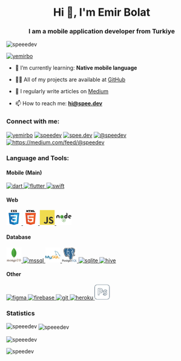 <h1 align="center">Hi 👋, I'm Emir Bolat</h1>
<h3 align="center">I am a mobile application developer from Turkiye</h3>

<p align="left"> <img src="https://komarev.com/ghpvc/?username=speeedev&label=Profile%20views&color=0e75b6&style=flat" alt="speeedev" /> </p>

<p align="left"> <a href="https://twitter.com/yemirbo" target="blank"><img src="https://img.shields.io/twitter/follow/yemirbo?logo=twitter&style=for-the-badge" alt="yemirbo" /></a> </p>

- 🌱 I’m currently learning: **Native mobile language**

- 👨‍💻 All of my projects are available at [GitHub](https://github.com/speeedev?tab=repositories)

- 📝 I regularly write articles on [Medium](https://medium.com/@speedev)

- 📫 How to reach me: **hi@spee.dev**

<h3 align="left">Connect with me:</h3>
<p align="left">
<a href="https://twitter.com/yemirbo" target="_blank"><img align="center" src="https://raw.githubusercontent.com/rahuldkjain/github-profile-readme-generator/master/src/images/icons/Social/twitter.svg" alt="yemirbo" height="30" width="40" /></a>
<a href="https://linkedin.com/in/speedev" target="_blank"><img align="center" src="https://raw.githubusercontent.com/rahuldkjain/github-profile-readme-generator/master/src/images/icons/Social/linked-in-alt.svg" alt="speedev" height="30" width="40" /></a>
<a href="https://instagram.com/spee.dev" target="_blank"><img align="center" src="https://raw.githubusercontent.com/rahuldkjain/github-profile-readme-generator/master/src/images/icons/Social/instagram.svg" alt="spee.dev" height="30" width="40" /></a>
<a href="https://medium.com/@speedev" target="_blank"><img align="center" src="https://raw.githubusercontent.com/rahuldkjain/github-profile-readme-generator/master/src/images/icons/Social/medium.svg" alt="@speedev" height="30" width="40" /></a>
<a href="https://medium.com/feed/@speedev" target="_blank"><img align="center" src="https://raw.githubusercontent.com/rahuldkjain/github-profile-readme-generator/master/src/images/icons/Social/rss.svg" alt="https://medium.com/feed/@speedev" height="30" width="40" /></a>
</p>

<h3 align="left">Language and Tools:</h3>

<h4 align="left">Mobile (Main)</h4>
<p align="left">
  <a href="https://dart.dev" target="_blank" rel="noreferrer">
    <img src="https://www.vectorlogo.zone/logos/dartlang/dartlang-icon.svg" alt="dart" width="40" height="40"/>
  </a>
  <a href="https://flutter.dev" target="_blank" rel="noreferrer">
    <img src="https://www.vectorlogo.zone/logos/flutterio/flutterio-icon.svg" alt="flutter" width="40" height="40"/>
  </a>
  <a href="https://www.apple.com/tr/swift/" target="_blank" rel="noreferrer">
    <img src="https://seeklogo.com/images/S/swift-logo-F41F53A22D-seeklogo.com.png" alt="swift" width="40" height="40"/>
  </a>
</p>

<h4 align="left">Web</h4>
<p align="left"> 
  <a href="https://www.w3schools.com/css/" target="_blank" rel="noreferrer">
    <img src="https://raw.githubusercontent.com/devicons/devicon/master/icons/css3/css3-original-wordmark.svg" alt="css3" width="40" height="40"/>
  </a>
  <a href="https://www.w3.org/html/" target="_blank" rel="noreferrer">
    <img src="https://raw.githubusercontent.com/devicons/devicon/master/icons/html5/html5-original-wordmark.svg" alt="html5" width="40" height="40"/>
  </a>
  <a href="https://developer.mozilla.org/en-US/docs/Web/JavaScript" target="_blank" rel="noreferrer">
    <img src="https://raw.githubusercontent.com/devicons/devicon/master/icons/javascript/javascript-original.svg" alt="javascript" width="40" height="40"/>
  </a>
  <a href="https://nodejs.org" target="_blank" rel="noreferrer">
    <img src="https://raw.githubusercontent.com/devicons/devicon/master/icons/nodejs/nodejs-original-wordmark.svg" alt="nodejs" width="40" height="40"/>
  </a>
</p>



<h4 align="left">Database</h4>
<p align="left">
  <a href="https://www.mongodb.com/" target="_blank" rel="noreferrer">
    <img src="https://raw.githubusercontent.com/devicons/devicon/master/icons/mongodb/mongodb-original-wordmark.svg" alt="mongodb" width="40" height="40"/>
  </a>
  <a href="https://www.microsoft.com/en-us/sql-server" target="_blank" rel="noreferrer">
    <img src="https://www.svgrepo.com/show/303229/microsoft-sql-server-logo.svg" alt="mssql" width="40" height="40"/>
  </a>
  <a href="https://www.mysql.com/" target="_blank" rel="noreferrer">
    <img src="https://raw.githubusercontent.com/devicons/devicon/master/icons/mysql/mysql-original-wordmark.svg" alt="mysql" width="40" height="40"/>
  </a>
  <a href="https://www.postgresql.org" target="_blank" rel="noreferrer">
    <img src="https://raw.githubusercontent.com/devicons/devicon/master/icons/postgresql/postgresql-original-wordmark.svg" alt="postgresql" width="40" height="40"/>
  </a>
  <a href="https://www.sqlite.org/" target="_blank" rel="noreferrer">
    <img src="https://www.vectorlogo.zone/logos/sqlite/sqlite-icon.svg" alt="sqlite" width="40" height="40"/>
  </a>
  <a href="https://hive.apache.org/" target="_blank" rel="noreferrer">
    <img src="https://www.vectorlogo.zone/logos/apache_hive/apache_hive-icon.svg" alt="hive" width="40" height="40"/>
  </a>
</p>

<h4 align="left">Other</h4>
<p align="left">
  <a href="https://www.figma.com/" target="_blank" rel="noreferrer">
    <img src="https://www.vectorlogo.zone/logos/figma/figma-icon.svg" alt="figma" width="40" height="40"/>
  </a>
  <a href="https://firebase.google.com/" target="_blank" rel="noreferrer">
    <img src="https://www.vectorlogo.zone/logos/firebase/firebase-icon.svg" alt="firebase" width="40" height="40"/>
  </a>
  <a href="https://git-scm.com/" target="_blank" rel="noreferrer">
    <img src="https://www.vectorlogo.zone/logos/git-scm/git-scm-icon.svg" alt="git" width="40" height="40"/>
  </a>
  <a href="https://heroku.com" target="_blank" rel="noreferrer">
    <img src="https://www.vectorlogo.zone/logos/heroku/heroku-icon.svg" alt="heroku" width="40" height="40"/>
  </a>
  <a href="https://www.photoshop.com/en" target="_blank" rel="noreferrer">
    <img src="https://raw.githubusercontent.com/devicons/devicon/master/icons/photoshop/photoshop-line.svg" alt="photoshop" width="40" height="40"/>
  </a>
</p>

<h3 align="left">Statistics</h3>
<p><img align="left" src="https://github-readme-stats.vercel.app/api/top-langs?username=speeedev&show_icons=true&locale=en&layout=compact" alt="speeedev" /></p>

<p>&nbsp;<img align="center" src="https://github-readme-stats.vercel.app/api?username=speeedev&show_icons=true&locale=en" alt="speeedev" /></p>

<p><img align="center" src="https://github-readme-streak-stats.herokuapp.com/?user=speeedev&" alt="speeedev" /></p>

<p><a href="https://www.buymeacoffee.com/speedev"> <img align="left" src="https://cdn.buymeacoffee.com/buttons/v2/default-yellow.png" height="50" width="210" alt="speedev" /></a></p><br><br>
